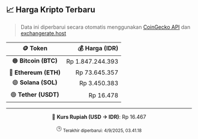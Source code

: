 

<!-- HARGA_KRIPTO -->
## 📈 Harga Kripto Terbaru

> Data ini diperbarui secara otomatis menggunakan [CoinGecko API](https://www.coingecko.com/) dan [exchangerate.host](https://exchangerate.host/)

<div align="center">

| 🪙 Token | 💰 Harga (IDR) |
|:------:|---------------:|
| 🟠 **Bitcoin (BTC)**   | Rp 1.847.244.393 |
| 🔵 **Ethereum (ETH)**  | Rp 73.645.357 |
| 🟣 **Solana (SOL)**    | Rp 3.450.383 |
| 🟢 **Tether (USDT)**   | Rp 16.478 |

---

💱 **Kurs Rupiah (USD → IDR)**: Rp 16.467

🕒 <sub>Terakhir diperbarui: 4/9/2025, 03.41.18</sub>

</div>
<!-- /HARGA_KRIPTO -->